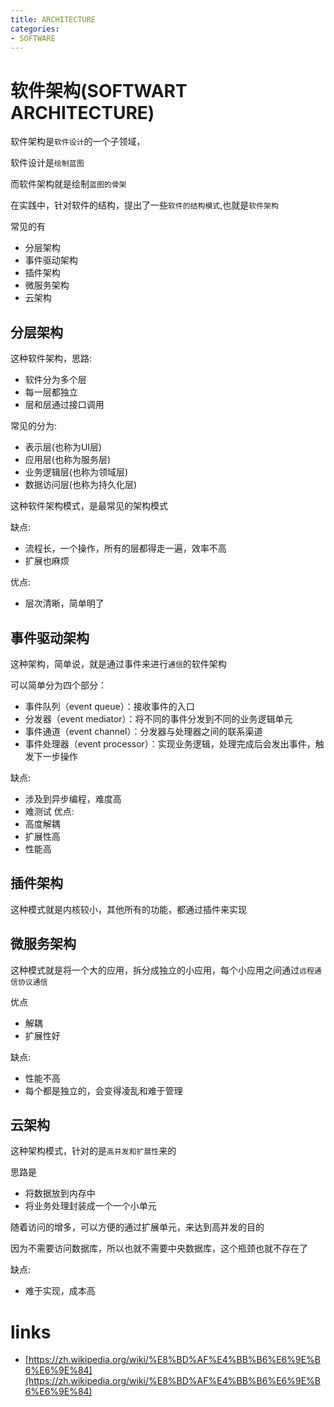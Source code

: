 ```yaml
---
title: ARCHITECTURE
categories:
- SOFTWARE
---
```



# 软件架构(SOFTWART ARCHITECTURE)

软件架构是`软件设计`的一个子领域，

软件设计是`绘制蓝图`

而软件架构就是绘制`蓝图的骨架`

在实践中，针对软件的结构，提出了一些`软件的结构模式`,也就是`软件架构`

常见的有

- 分层架构
- 事件驱动架构
- 插件架构
- 微服务架构
- 云架构

## 分层架构

这种软件架构，思路:

- 软件分为多个层
- 每一层都独立
- 层和层通过接口调用

常见的分为:

- 表示层(也称为UI层)
- 应用层(也称为服务层)
- 业务逻辑层(也称为领域层)
- 数据访问层(也称为持久化层)

这种软件架构模式，是最常见的架构模式

缺点:
- 流程长，一个操作，所有的层都得走一遍，效率不高
- 扩展也麻烦

优点:
- 层次清晰，简单明了

## 事件驱动架构

这种架构，简单说，就是通过事件来进行`通信`的软件架构

可以简单分为四个部分：

- 事件队列（event queue）：接收事件的入口
- 分发器（event mediator）：将不同的事件分发到不同的业务逻辑单元
- 事件通道（event channel）：分发器与处理器之间的联系渠道
- 事件处理器（event processor）：实现业务逻辑，处理完成后会发出事件，触发下一步操作


缺点:
- 涉及到异步编程，难度高
- 难测试
优点:
- 高度解耦
- 扩展性高
- 性能高



## 插件架构

这种模式就是内核较小，其他所有的功能，都通过插件来实现



## 微服务架构

这种模式就是将一个大的应用，拆分成独立的小应用，每个小应用之间通过`远程通信协议通信`

优点
- 解耦
- 扩展性好

缺点:
- 性能不高
- 每个都是独立的，会变得凌乱和难于管理

## 云架构

这种架构模式，针对的是`高并发和扩展性`来的

思路是

- 将数据放到内存中
- 将业务处理封装成一个一个小单元

随着访问的增多，可以方便的通过扩展单元，来达到高并发的目的

因为不需要访问数据库，所以也就不需要中央数据库，这个瓶颈也就不存在了

缺点:
- 难于实现，成本高



# links

- [https://zh.wikipedia.org/wiki/%E8%BD%AF%E4%BB%B6%E6%9E%B6%E6%9E%84](https://zh.wikipedia.org/wiki/%E8%BD%AF%E4%BB%B6%E6%9E%B6%E6%9E%84)